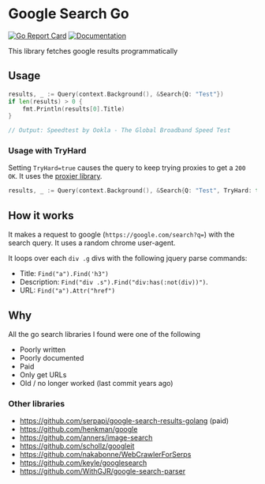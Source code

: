 # Google Search Go

[![Go Report Card](https://goreportcard.com/badge/github.com/vertoforce/googlesearch-go)](https://goreportcard.com/report/github.com/vertoforce/googlesearch-go)
[![Documentation](https://godoc.org/github.com/vertoforce/googlesearch-go?status.svg)](https://godoc.org/github.com/vertoforce/googlesearch-go)

This library fetches google results programmatically

## Usage

```go
results, _ := Query(context.Background(), &Search{Q: "Test"})
if len(results) > 0 {
    fmt.Println(results[0].Title)
}

// Output: Speedtest by Ookla - The Global Broadband Speed Test
```

### Usage with TryHard

Setting `TryHard=true` causes the query to keep trying proxies to get a `200 OK`.
It uses the [proxier library](https://github.com/vertoforce/proxier).

```go
results, _ := Query(context.Background(), &Search{Q: "Test", TryHard: true})
```

## How it works

It makes a request to google (`https://google.com/search?q=`) with the search query.  It uses a random chrome user-agent.

It loops over each `div .g` divs with the following jquery parse commands:

- Title: `Find("a").Find('h3")`
- Description: `Find("div .s").Find("div:has(:not(div))")`.
- URL: `Find("a").Attr("href")`

## Why

All the go search libraries I found were one of the following

- Poorly written
- Poorly documented
- Paid
- Only get URLs
- Old / no longer worked (last commit years ago)

### Other libraries

- https://github.com/serpapi/google-search-results-golang (paid)
- https://github.com/henkman/google
- https://github.com/anners/image-search
- https://github.com/schollz/googleit
- https://github.com/nakabonne/WebCrawlerForSerps
- https://github.com/keyle/googlesearch
- https://github.com/WithGJR/google-search-parser